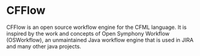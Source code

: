 CFFlow
======

CFFlow is an open source workflow engine for the CFML language. It is inspired by the work and concepts of Open Symphony Workflow (OSWorkflow), an unmaintained Java workflow engine that is used in JIRA and many other java projects.
